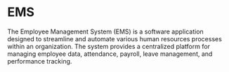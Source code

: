 # EMS
The Employee Management System (EMS) is a software application designed to streamline and automate various human resources processes within an organization. The system provides a centralized platform for managing employee data, attendance, payroll, leave management, and performance tracking.
